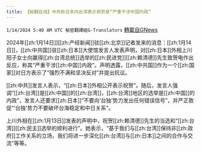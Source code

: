 ```yaml
---
title: 【秘翻在线】中共称日本向台湾表示祝贺是“严重干涉中国内政”
---
```

`1/14/2024 5:40 AM UTC 秘密翻譯組G-Translators` [轉載自GNews](https://gnews.org/articles/2217239)

2024年[[zh:1月14日]][[zh:产经新闻]]驻[[zh:北京]]记者发来的消息：[[zh:1月14日]]，[[zh:中共国]]驻[[zh:日本]]大使馆发言人发表声明，对[[zh:日本]]外相上川阳子女士向赢得[[zh:台湾总统]]选举的[[zh:民进党]][[zh:赖清德]]先生致贺电作出反应，称其“严重干涉[[zh:中国]]内政”。声明透露，[[zh:中共国]]作为一个[[zh:国家]]对日方表示了“强烈不满和坚决反对”并提出抗议。

[[zh:中共]]发言人表示，“[[zh:日本]]外相公开表示祝贺”。随后，发言人强调“[[zh:台湾]]是[[zh:中国]]的[[zh:台湾]]，[[zh:台湾]]地区的选举是[[zh:中国]]的内政”，发言人还要求[[zh:日本]]“不要向‘台独’势力发出任何错误信号”，并严正敦促“‘台独'势力不要破坏台海稳定和中日关系”。

上川外相在[[zh:1月13日]]发表的声明中，祝贺[[zh:赖清德]]先生的当选和“[[zh:台湾]][[zh:民主]]选举的顺利进行”。她表示，“基于我们与[[zh:台湾]]保持非[[zh:政府]]工作关系的立场，我们将进一步深化[[zh:台湾]]与[[zh:日本]]之间的合作与交流”等等。
